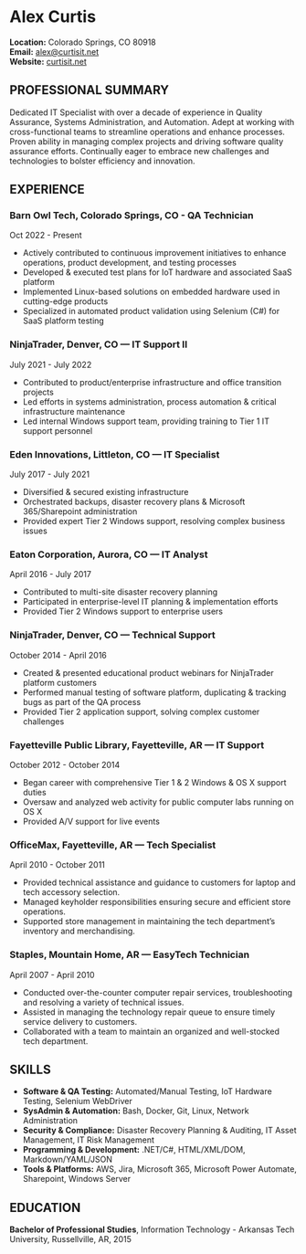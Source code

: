 # Alex Curtis
**Location:** Colorado Springs, CO 80918  
**Email:** [alex@curtisit.net](mailto:alex@curtisit.net)  
**Website:** [curtisit.net](https://curtisit.net)  

## PROFESSIONAL SUMMARY
Dedicated IT Specialist with over a decade of experience in Quality Assurance, Systems Administration, and Automation. Adept at working with cross-functional teams to streamline operations and enhance processes. Proven ability in managing complex projects and driving software quality assurance efforts. Continually eager to embrace new challenges and technologies to bolster efficiency and innovation.

## EXPERIENCE

### Barn Owl Tech, Colorado Springs, CO - QA Technician
Oct 2022 - Present
- Actively contributed to continuous improvement initiatives to enhance operations, product development, and testing processes
- Developed & executed test plans for IoT hardware and associated SaaS platform
- Implemented Linux-based solutions on embedded hardware used in cutting-edge products
- Specialized in automated product validation using Selenium (C#) for SaaS platform testing

### NinjaTrader, Denver, CO — IT Support II
July 2021 - July 2022
- Contributed to product/enterprise infrastructure and office transition projects
- Led efforts in systems administration, process automation & critical infrastructure maintenance
- Led internal Windows support team, providing training to Tier 1 IT support personnel

### Eden Innovations, Littleton, CO — IT Specialist
July 2017 - July 2021
- Diversified & secured existing infrastructure
- Orchestrated backups, disaster recovery plans & Microsoft 365/Sharepoint administration
- Provided expert Tier 2 Windows support, resolving complex business issues

### Eaton Corporation, Aurora, CO — IT Analyst
April 2016 - July 2017
- Contributed to multi-site disaster recovery planning
- Participated in enterprise-level IT planning & implementation efforts
- Provided Tier 2 Windows support to enterprise users

### NinjaTrader, Denver, CO — Technical Support
October 2014 - April 2016
- Created & presented educational product webinars for NinjaTrader platform customers
- Performed manual testing of software platform, duplicating & tracking bugs as part of the QA process
- Provided Tier 2 application support, solving complex customer challenges

### Fayetteville Public Library, Fayetteville, AR — IT Support
October 2012 - October 2014
- Began career with comprehensive Tier 1 & 2 Windows & OS X support duties
- Oversaw and analyzed web activity for public computer labs running on OS X
- Provided A/V support for live events

### OfficeMax, Fayetteville, AR — Tech Specialist
April 2010 - October 2011
- Provided technical assistance and guidance to customers for laptop and tech accessory selection.
- Managed keyholder responsibilities ensuring secure and efficient store operations.
- Supported store management in maintaining the tech department’s inventory and merchandising.

### Staples, Mountain Home, AR — EasyTech Technician
April 2007 - April 2010
- Conducted over-the-counter computer repair services, troubleshooting and resolving a variety of technical issues.
- Assisted in managing the technology repair queue to ensure timely service delivery to customers.
- Collaborated with a team to maintain an organized and well-stocked tech department.

## SKILLS
- **Software & QA Testing:** Automated/Manual Testing, IoT Hardware Testing, Selenium WebDriver
- **SysAdmin & Automation:** Bash, Docker, Git, Linux, Network Administration
- **Security & Compliance:** Disaster Recovery Planning & Auditing, IT Asset Management, IT Risk Management
- **Programming & Development:** .NET/C#, HTML/XML/DOM, Markdown/YAML/JSON
- **Tools & Platforms:** AWS, Jira, Microsoft 365, Microsoft Power Automate, Sharepoint, Windows Server

## EDUCATION
**Bachelor of Professional Studies**, Information Technology - Arkansas Tech University, Russellville, AR, 2015
